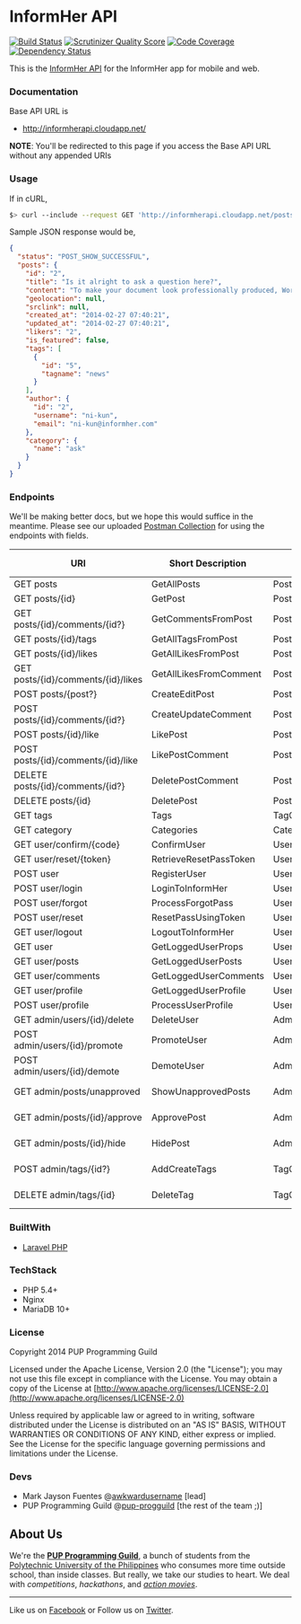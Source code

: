 # InformHer API

[![Build Status](https://travis-ci.org/pup-progguild/InformHerAPI.png)](https://travis-ci.org/pup-progguild/InformHerAPI)
[![Scrutinizer Quality Score](https://scrutinizer-ci.com/g/pup-progguild/InformHerAPI/badges/quality-score.png?s=48c6685d02e8f073abb84040aa40ace2761a9275)](https://scrutinizer-ci.com/g/pup-progguild/InformHerAPI/)
[![Code Coverage](https://scrutinizer-ci.com/g/pup-progguild/InformHerAPI/badges/coverage.png?s=4cfeed62b33b895568ae357d9c22899fb3b1f9fc)](https://scrutinizer-ci.com/g/pup-progguild/InformHerAPI/)
[![Dependency Status](https://www.versioneye.com/user/projects/52f081ccec1375c64f000157/badge.png)](https://www.versioneye.com/user/projects/52f081ccec1375c64f000157)

This is the [InformHer API](https://github.com/pup-progguild/InformHerAPI) for the InformHer app for mobile and web.

### Documentation

Base API URL is

* http://informherapi.cloudapp.net/

**NOTE**: You'll be redirected to this page if you access the Base API URL without any appended URIs

### Usage

If in cURL,

```bash
$> curl --include --request GET 'http://informherapi.cloudapp.net/posts/2'
```

Sample JSON response would be,

```json
{
  "status": "POST_SHOW_SUCCESSFUL",
  "posts": {
    "id": "2",
    "title": "Is it alright to ask a question here?",
    "content": "To make your document look professionally produced, Word provides header, footer, cover page, and text box designs that complement each other. For example, you can add a matching cover page, header, and sidebar.",
    "geolocation": null,
    "srclink": null,
    "created_at": "2014-02-27 07:40:21",
    "updated_at": "2014-02-27 07:40:21",
    "likers": "2",
    "is_featured": false,
    "tags": [
      {
        "id": "5",
        "tagname": "news"
      }
    ],
    "author": {
      "id": "2",
      "username": "ni-kun",
      "email": "ni-kun@informher.com"
    },
    "category": {
      "name": "ask"
    }
  }
}
```

### Endpoints

We'll be making better docs, but we hope this would suffice in the meantime. Please see our uploaded [Postman Collection](https://www.getpostman.com/collections/cc6fb482c594bbb81f07) for using the endpoints with fields.

| URI                                         | Short Description      | Action                               | Needs Auth?     | Required Roles (Any)				|
|---------------------------------------------|------------------------|--------------------------------------|-----------------|---------------|
| GET posts                                   | GetAllPosts            | PostController@index                 |                 |               |
| GET posts/{id}                            | GetPost                | PostController@show                  |                 |               |
| GET posts/{id}/comments/{id?}        | GetCommentsFromPost    | PostController@comments              |                 |               |
| GET posts/{id}/tags                       | GetAllTagsFromPost     | PostController@tags                  |                 |               |
| GET posts/{id}/likes                      | GetAllLikesFromPost    | PostController@likes                 |                 |               |
| GET posts/{id}/comments/{id}/likes   | GetAllLikesFromComment | PostController@likes                 |                 |               |
| POST posts/{post?}                          | CreateEditPost         | PostController@create_edit           | yes            |               |
| POST posts/{id}/comments/{id?}       | CreateUpdateComment    | PostController@create_update_comment | yes            |               |
| POST posts/{id}/like                      | LikePost               | PostController@like                  | yes            |               |
| POST posts/{id}/comments/{id}/like   | LikePostComment        | PostController@like                  | yes            |               |
| DELETE posts/{id}/comments/{id?}     | DeletePostComment      | PostController@delete_comment        | yes            |               |
| DELETE posts/{id}                         | DeletePost             | PostController@destroy               | yes            |               |
| GET tags                                    | Tags                   | TagController@index                  |                 |               |
| GET category                                | Categories             | CategoryController@index             |                 |               |
| GET user/confirm/{code}                     | ConfirmUser            | UserController@getConfirm            |                 |               |
| GET user/reset/{token}                      | RetrieveResetPassToken | UserController@getReset              |                 |               |
| POST user									  | RegisterUser	       | UserController@postIndex             |                 |               |
| POST user/login							  | LoginToInformHer       | UserController@postLogin             |                 |               |
| POST user/forgot							  | ProcessForgotPass      | UserController@postForgot            |                 |               |
| POST user/reset 							  | ResetPassUsingToken    | UserController@postReset             |                 |               |
| GET user/logout							  | LogoutToInformHer      | UserController@getLogout             |                 |               |
| GET user                                    | GetLoggedUserProps     | UserController@getIndex              |                 |               |
| GET user/posts    						  | GetLoggedUserPosts     | UserController@getPosts              |                 |               |
| GET user/comments							  | GetLoggedUserComments  | UserController@getComments           |                 |               |
| GET user/profile							  | GetLoggedUserProfile   | UserController@getProfile            |                 |               |
| POST user/profile							  | ProcessUserProfile     | UserController@postProfile           |     		 |               |
| GET admin/users/{id}/delete               | DeleteUser             | AdminController@delete_user          | yes 		| Administrator              |
| POST admin/users/{id}/promote             | PromoteUser            | AdminController@promote              | yes 		| Administrator              |
| POST admin/users/{id}/demote              | DemoteUser            | AdminController@demote               | yes 		| Administrator              |
| GET admin/posts/unapproved                  | ShowUnapprovedPosts    | AdminController@show_unapproved      | yes 			| Administrator, Moderator              |
| GET admin/posts/{id}/approve              | ApprovePost            | AdminController@show_post            | yes 			| Administrator, Moderator              |
| GET admin/posts/{id}/hide                 | HidePost               | AdminController@hide                 | yes 			| Administrator, Moderator              |
| POST admin/tags/{id?}                      | AddCreateTags          | TagController@create_edit            | yes 			| Administrator, Moderator              |
| DELETE admin/tags/{id}                     | DeleteTag              | TagController@destroy                | yes 		| Administrator, Moderator               |

### BuiltWith

- [Laravel PHP](https://github.com/laravel/laravel)

### TechStack

- PHP 5.4+
- Nginx
- MariaDB 10+

### License

Copyright 2014 PUP Programming Guild

Licensed under the Apache License, Version 2.0 (the "License"); you may not use this file except in compliance with the License.
You may obtain a copy of the License at [http://www.apache.org/licenses/LICENSE-2.0](http://www.apache.org/licenses/LICENSE-2.0)

Unless required by applicable law or agreed to in writing, software distributed under the License is distributed on an "AS IS" BASIS, WITHOUT WARRANTIES OR CONDITIONS OF ANY KIND, either express or implied. See the License for the specific language governing permissions and limitations under the License.

### Devs

- Mark Jayson Fuentes @[awkwardusername](https://github.com/awkwardusername) [lead]
- PUP Programming Guild @[pup-progguild](https://github.com/pup-progguild) [the rest of the team ;)]

About Us
--------

We're the [**PUP Programming Guild**](https://github.com/pup-progguild/), a bunch of students from the [Polytechnic University of the Philippines](http://www.pup.edu.ph) who consumes more time outside school, than inside classes. But really, we take our studies to heart. We deal with *competitions*, *hackathons*, and [*action movies*](http://www.youtube.com/watch?v=Xt_OgYMQFRY).

--------

Like us on [Facebook](https://www.facebook.com/PupProgrammingGuild) or Follow us on [Twitter](https://twitter.com/pup_progguild).

